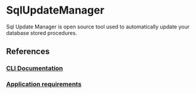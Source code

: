 # SqlUpdateManager
Sql Update Manager is open source tool used to automatically update your database stored procedures.

## References
### [CLI Documentation](docs/DOCUMENTATION.md)
### [Application requirements](docs/REQUIREMENTS.md)
